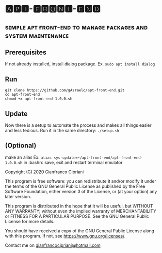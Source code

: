 # 🅰🅿🆃-🅵🆁🅾🅽🆃-🅴🅽🅳
                                                                                               
## sɪᴍᴘʟᴇ ᴀᴘᴛ ғʀᴏɴᴛ-ᴇɴᴅ ᴛᴏ ᴍᴀɴᴀɢᴇ ᴘᴀᴄᴋᴀɢᴇs ᴀɴᴅ sʏsᴛᴇᴍ ᴍᴀɪɴᴛᴇɴᴀɴᴄᴇ

## Prerequisites
If not already installed, install dialog package.
Ex. `sudo apt install dialog`

## Run
```
git clone https://github.com/gAzraelc/apt-front-end.git
cd apt-front-end
chmod +x apt-front-end-1.0.0.sh

```
## Update
Now there is a setup to automate the process and makes all things easier and less tedious.
Run it in the same directory:
`./setup.sh`

## (Optional)
make an alias Ex. 
`alias sys-update=~/apt-front-end/apt-front-end-1.0.0.sh`
in .bashrc save, exit and restart terminal emulator


Copyright (C) 2020  Gianfranco Cipriani

This program is free software: you can redistribute it and/or modify
it under the terms of the GNU General Public License as published by
the Free Software Foundation, either version 3 of the License, or
(at your option) any later version.

This program is distributed in the hope that it will be useful,
but WITHOUT ANY WARRANTY; without even the implied warranty of
MERCHANTABILITY or FITNESS FOR A PARTICULAR PURPOSE.  See the
GNU General Public License for more details.

You should have received a copy of the GNU General Public License
along with this program.  If not, see <https://www.gnu.org/licenses/>.

Contact me on <gianfrancocipriani@hotmail.com>
